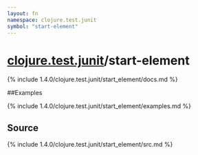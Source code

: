```yaml
---
layout: fn
namespace: clojure.test.junit
symbol: "start-element"
---
```


# [clojure.test.junit](../)/start-element

{% include 1.4.0/clojure.test.junit/start_element/docs.md %}

##Examples

{% include 1.4.0/clojure.test.junit/start_element/examples.md %}
## Source
{% include 1.4.0/clojure.test.junit/start_element/src.md %}

